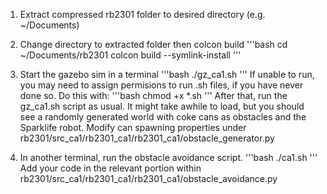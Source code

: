 1. Extract compressed rb2301 folder to desired directory (e.g. ~/Documents)
2. Change directory to extracted folder then colcon build
   '''bash
      cd ~/Documents/rb2301	
      colcon build --symlink-install
   '''
3. Start the gazebo sim in a terminal 
   '''bash
      ./gz_ca1.sh
   '''
   If unable to run, you may need to assign permisions to run .sh files, if you have never done so. Do this with:
   '''bash
      chmod +x *.sh
   '''
   After that, run the gz_ca1.sh script as usual. It might take awhile to load, but you should see a randomly generated world with coke cans as obstacles and the Sparklife robot. Modify can spawning properties under rb2301/src_ca1/rb2301_ca1/rb2301_ca1/obstacle_generator.py
   
4. In another terminal, run the obstacle avoidance script.
   '''bash
      ./ca1.sh
   '''
   Add your code in the relevant portion within rb2301/src_ca1/rb2301_ca1/rb2301_ca1/obstacle_avoidance.py 
